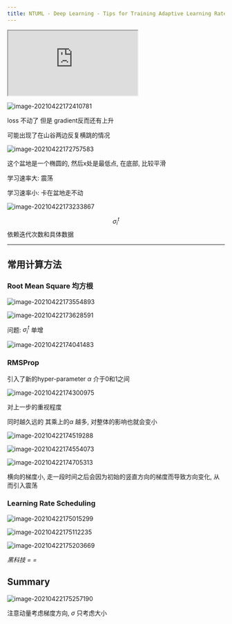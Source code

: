 ```yaml
---
title: NTUML - Deep Learning - Tips for Training Adaptive Learning Rate
---
```


<!-- more -->

<iframe src="https://www.youtube.com/embed/HYUXEeh3kwY" allowfullscreen></iframe>

![image-20210422172410781](https://lllthhhh-aliyun-oss.oss-cn-beijing.aliyuncs.com/img/20210422172410.png)

loss 不动了 但是 gradient反而还有上升

可能出现了在山谷两边反复横跳的情况

![image-20210422172757583](https://lllthhhh-aliyun-oss.oss-cn-beijing.aliyuncs.com/img/20210422172757.png)

这个盆地是一个椭圆的, 然后x处是最低点, 在底部, 比较平滑

学习速率大: 震荡

学习速率小: 卡在盆地走不动

![image-20210422173233867](https://lllthhhh-aliyun-oss.oss-cn-beijing.aliyuncs.com/img/20210422173233.png)

$$\sigma_i^t$$ 依赖迭代次数和具体数据

---

## 常用计算方法

### Root Mean Square 均方根

![image-20210422173554893](https://lllthhhh-aliyun-oss.oss-cn-beijing.aliyuncs.com/img/20210422173554.png)

![image-20210422173628591](https://lllthhhh-aliyun-oss.oss-cn-beijing.aliyuncs.com/img/20210422173628.png)

问题: $\sigma_i^t$ 单增

![image-20210422174041483](https://lllthhhh-aliyun-oss.oss-cn-beijing.aliyuncs.com/img/20210422174041.png)

### RMSProp

引入了新的hyper-parameter $\alpha$ 介于0和1之间

![image-20210422174300975](https://lllthhhh-aliyun-oss.oss-cn-beijing.aliyuncs.com/img/20210422174301.png)

对上一步的重视程度

同时越久远的 其乘上的$\alpha$ 越多, 对整体的影响也就会变小

![image-20210422174519288](https://lllthhhh-aliyun-oss.oss-cn-beijing.aliyuncs.com/img/20210422174519.png)

![image-20210422174554073](https://lllthhhh-aliyun-oss.oss-cn-beijing.aliyuncs.com/img/20210422174554.png)

![image-20210422174705313](https://lllthhhh-aliyun-oss.oss-cn-beijing.aliyuncs.com/img/20210422174705.png)

横向的梯度小, 走一段时间之后会因为初始的竖直方向的梯度而导致方向变化, 从而引入震荡

### Learning Rate Scheduling

![image-20210422175015299](https://lllthhhh-aliyun-oss.oss-cn-beijing.aliyuncs.com/img/20210422175015.png)

![image-20210422175112235](https://lllthhhh-aliyun-oss.oss-cn-beijing.aliyuncs.com/img/20210422175112.png)

![image-20210422175203669](https://lllthhhh-aliyun-oss.oss-cn-beijing.aliyuncs.com/img/20210422175203.png)

*黑科技 = =*

## Summary

![image-20210422175257190](https://lllthhhh-aliyun-oss.oss-cn-beijing.aliyuncs.com/img/20210422175257.png)

注意动量考虑梯度方向, $\sigma$ 只考虑大小